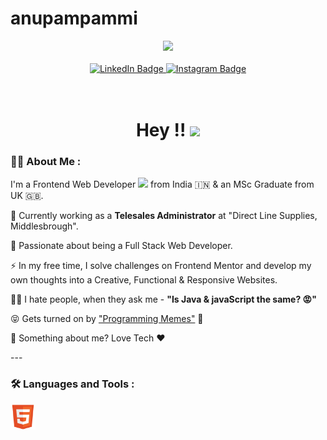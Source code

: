 # anupampammi

<div id="header" align="center">
  <img src="https://media.giphy.com/media/ZgTR3UQ9XAWDvqy9jv/giphy.gif" width="500"/>
</div> <br/>
<div id="badges" align="center">
  <a href="https://www.linkedin.com/in/anupampammi">
    <img src="https://img.shields.io/badge/LinkedIn-blue?style=for-the-badge&logo=linkedin&logoColor=white" alt="LinkedIn Badge"/>
  </a>
  <a href="https://instagram.com/frontend_nani?igshid=YmMyMTA2M2Y=">
    <img src="https://img.shields.io/badge/Instagram-orange?style=for-the-badge&logo=instagram&logoColor=white" alt="Instagram Badge"/>
  </a>
  <div id="viewCounter">
    <img src="https://komarev.com/ghpvc/?username=Kruzzz-anupampammi&style=flat-square&color=blue" alt=""/>
  </div><br/>
  <h1>
  Hey !!
  <img src="https://media.giphy.com/media/hvRJCLFzcasrR4ia7z/giphy.gif" width="30px"/>
</h1>
</div>

<div id="profile">
  
  
  ### :man_technologist: About Me :
  I'm a Frontend Web Developer <img src="https://media.giphy.com/media/WUlplcMpOCEmTGBtBW/giphy.gif" width="30"> from India 🇮🇳 & an MSc Graduate from UK 🇬🇧.
  
 :telescope: Currently working as a <b>Telesales Administrator</b> at "Direct Line Supplies, Middlesbrough".

 :seedling: Passionate about being a Full Stack Web Developer.

 :zap: In my free time, I solve challenges on Frontend Mentor and develop my own thoughts into a Creative, Functional & Responsive Websites.

  :man_facepalming: I hate people, when they ask me  - <b>"Is Java & javaScript the same? :rage:"</b>
  
  :stuck_out_tongue_closed_eyes: Gets turned on by <u>"Programming Memes"</u> :rofl:
  
  :speech_balloon: Something about me? Love Tech :heart:
  </div>

<div id="tools">
 ---

### :hammer_and_wrench: Languages and Tools :
  
  <img src="https://github.com/devicons/devicon/blob/master/icons/html5/html5-original.svg" title="HTML5" alt="HTML" width="40" height="40"/>&nbsp;
  </div>
